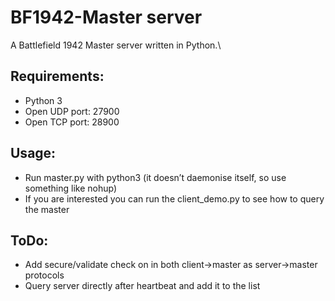 # BF1942-Master server
A Battlefield 1942 Master server written in Python.\
## Requirements:
- Python 3
- Open UDP port: 27900
- Open TCP port: 28900
## Usage:
- Run master.py with python3 (it doesn’t daemonise itself, so use something like nohup)
- If you are interested you can run the client_demo.py to see how to query the master
## ToDo:
- Add secure/validate check on in both client->master as server->master protocols
- Query server directly after heartbeat and add it to the list	